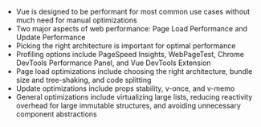 - Vue is designed to be performant for most common use cases without much need for manual optimizations
- Two major aspects of web performance: Page Load Performance and Update Performance
- Picking the right architecture is important for optimal performance
- Profiling options include PageSpeed Insights, WebPageTest, Chrome DevTools Performance Panel, and Vue DevTools Extension
- Page load optimizations include choosing the right architecture, bundle size and tree-shaking, and code splitting
- Update optimizations include props stability, v-once, and v-memo
- General optimizations include virtualizing large lists, reducing reactivity overhead for large immutable structures, and avoiding unnecessary component abstractions